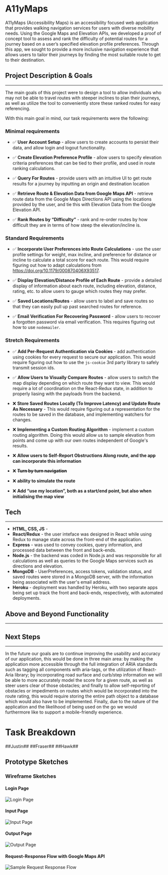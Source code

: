 # A11yMaps

A11yMaps (Accessibility Maps) is an accessibility focused web application that provides walking navigation services for users with diverse mobility needs. Using the Google Maps and Elevation APIs, we developed a proof of concept tool to assess and rank the difficulty of potential routes for a journey based on a user’s specified elevation profile preferences. Through this app, we sought to provide a more inclusive navigation experience that allows users to tailor their journeys by finding the most suitable route to get to their destination.

## Project Description & Goals

--------------------------------------------------------------------------------------------------

The main goals of this project were to design a tool to allow individuals who may not be able to travel routes with steeper inclines to plan their journeys, as well as utilize the tool to conveniently store these ranked routes for easy referencing.

With this main goal in mind, our task requirements were the following:

### Minimal requirements

- :white_check_mark: **User Account Setup** - allow users to create accounts to persist their data, and allow login and logout functionality.

- :white_check_mark: **Create Elevation Preference Profile** - allow users to specify elevation criteria preferences that can be tied to their profile, and used in route ranking calculations.

- :white_check_mark: **Query For Routes** - provide users with an intuitive UI to get route results for a journey by inputting an origin and destination location

- :white_check_mark: **Retrieve Route & Elevation Data from Google Maps API** - retrieve route data from the Google Maps Directions API using the locations provided by the user, and tie this with Elevation Data from the Google Elevation API.

- :white_check_mark: **Rank Routes by “Difficulty”** - rank and re-order routes by how difficult they are in terms of how steep the elevation/incline is.

### Standard Requirements

- :white_check_mark: **Incorporate User Preferences into Route Calculations** -  use the user profile settings for weight, max incline, and preference for distance or incline to calculate a total score for each route. This would require figuring out how to adapt calculations from https://doi.org/10.1179/000870406X93517.

- :white_check_mark: **Display Elevation/Distance Profile of Each Route** - provide a detailed display of information about each route, including elevation, distance, rating, etc. to allow users to gauge which routes they may prefer.

- :white_check_mark: **Saved Locations/Routes** - allow users to label and save routes so that they can easily pull up past searched routes for reference.

- :white_check_mark: **Email Verification For Recovering Password** - allow users to recover a forgotten password via email verification. This requires figuring out how to use `nodemailer`.

### Stretch Requirements

- :white_check_mark: **Add Per-Request Authentication via Cookies** - add authentication using cookies for every request to secure our application. This would require figuring out how to use the `js-cookie` 3rd party library to safely transmit session ids.

- :white_check_mark: **Allow Users to Visually Compare Routes** - allow users to switch the map display depending on which route they want to view. This would require a lot of coordination on the React-Redux state, in addition to properly liasing with the payloads from the backend.

- :x: **Store Saved Routes Locally (To Improve Latency) and Update Route As Necessary** - This would require figuring out a representation for the routes to be saved in the database, and implementing watchers for changes.
  
- :x: **Implementing a Custom Routing Algorithm** - implement a custom routing algorithm. Doing this would allow us to sample elevation from points and come up with our own routes independent of Google's results.

- :x: **Allow users to Self-Report Obstructions Along route, and the app can incorporate this information**

- :x: **~~Turn by turn navigation~~**

- :x: **ability to simulate the route**

- :x: **Add “use my location”, both as a start/end point, but also when initialising the map view**

## Tech

--------------------------------------------------------------------------------------------------

- **HTML, CSS, JS** - 
- **React/Redux** - the user inteface was designed in React while using Redux to manage state across the front-end of the application.
- **Express** - was used to convey cookies, query information, and processed data between the front and back-ends.
- **Node.js** - the backend was coded in Node.js and was responsible for all calculations as well as queries to the Google Maps services such as directions and elevation.
- **MongoDB** - UserPreferences, access tokens, validation status, and saved routes were stored in a MongoDB server, with the information being associated with the user's email address.
- **Heroku** - deployment was handled by Heroku, with two separate apps being set up track the front and back-ends, respectively, with automated deployments.


## Above and Beyond Functionality

------------------------------------------------------------------------------------------------

## Next Steps

------------------------------------------------------------------------------------------------

In the future our goals are to continue improving the usability and accuracy of our application, this would be done in three main area: by making the application more accessible through the full integration of ARIA standards such as tagging all components with aria-tags, or the utilization of React-Aria library; by incorporating road surface and curb/step information we will be able to more accurately model the score for a given route, as well as steer users clear of those obstacles; and finally to allow self-reporting of obstacles or impediments on routes which would be incorporated into the route rating, this would require storing the entire path object to a database which would also have to be implemented. Finally, due to the nature of the application and the likelihood of being used on the go we would furthermore like to support a mobile-friendly experience.

# Task Breakdown
##Justin##
##Fraser##
##Hawk##

## Prototype Sketches

### Wireframe Sketches

#### Login Page
![Login Page](Prototype_Sketches/Login_Page.png)

#### Input Page
![Input Page](Prototype_Sketches/Input_Page.png)

#### Output Page
![Output Page](Prototype_Sketches/Output_Page.png)
#### Request-Response Flow with Google Maps API

![Sample Request Response Flow](Prototype_GMA_Request_Response_Flow.png)

